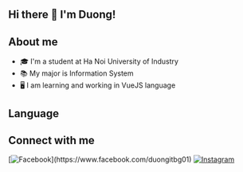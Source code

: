 ## Hi there 👋 I'm Duong!
## About me

- 🎓 I'm a student at Ha Noi University of Industry
- 📚 My major is Information System
- 🖥️ I am learning and working in VueJS language

## Language


## Connect with me


[![Facebook]([https://example.com/facebook-icon.png](https://upload.wikimedia.org/wikipedia/commons/b/b9/2023_Facebook_icon.svg))](https://www.facebook.com/duongitbg01)
[![Instagram](https://example.com/instagram-icon.png)](https://www.instagram.com/duongbg01)

